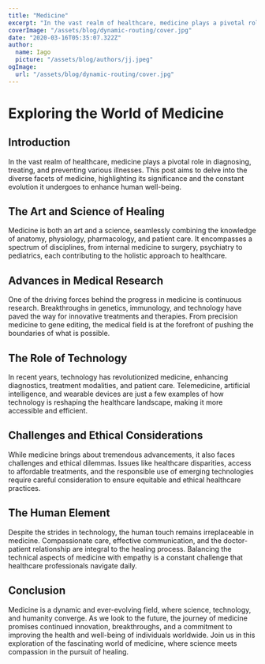 ```yaml
---
title: "Medicine"
excerpt: "In the vast realm of healthcare, medicine plays a pivotal role in diagnosing, treating, and preventing various illnesses. This  post aims to delve into the diverse facets of medicine, highlighting its significance and the constant evolution it undergoes to enhance human well-being."
coverImage: "/assets/blog/dynamic-routing/cover.jpg"
date: "2020-03-16T05:35:07.322Z"
author:
  name: Iago
  picture: "/assets/blog/authors/jj.jpeg"
ogImage:
  url: "/assets/blog/dynamic-routing/cover.jpg"
---
```


# Exploring the World of Medicine

## Introduction

In the vast realm of healthcare, medicine plays a pivotal role in diagnosing, treating, and preventing various illnesses. This post aims to delve into the diverse facets of medicine, highlighting its significance and the constant evolution it undergoes to enhance human well-being.

## The Art and Science of Healing

Medicine is both an art and a science, seamlessly combining the knowledge of anatomy, physiology, pharmacology, and patient care. It encompasses a spectrum of disciplines, from internal medicine to surgery, psychiatry to pediatrics, each contributing to the holistic approach to healthcare.

## Advances in Medical Research

One of the driving forces behind the progress in medicine is continuous research. Breakthroughs in genetics, immunology, and technology have paved the way for innovative treatments and therapies. From precision medicine to gene editing, the medical field is at the forefront of pushing the boundaries of what is possible.

## The Role of Technology

In recent years, technology has revolutionized medicine, enhancing diagnostics, treatment modalities, and patient care. Telemedicine, artificial intelligence, and wearable devices are just a few examples of how technology is reshaping the healthcare landscape, making it more accessible and efficient.

## Challenges and Ethical Considerations

While medicine brings about tremendous advancements, it also faces challenges and ethical dilemmas. Issues like healthcare disparities, access to affordable treatments, and the responsible use of emerging technologies require careful consideration to ensure equitable and ethical healthcare practices.

## The Human Element

Despite the strides in technology, the human touch remains irreplaceable in medicine. Compassionate care, effective communication, and the doctor-patient relationship are integral to the healing process. Balancing the technical aspects of medicine with empathy is a constant challenge that healthcare professionals navigate daily.

## Conclusion

Medicine is a dynamic and ever-evolving field, where science, technology, and humanity converge. As we look to the future, the journey of medicine promises continued innovation, breakthroughs, and a commitment to improving the health and well-being of individuals worldwide. Join us in this exploration of the fascinating world of medicine, where science meets compassion in the pursuit of healing.
